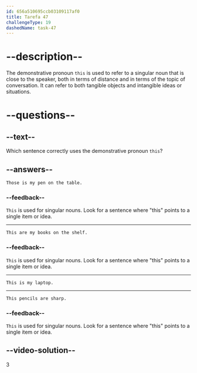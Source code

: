```yaml
---
id: 656a510695ccb03109117af0
title: Tarefa 47
challengeType: 19
dashedName: task-47
---
```


# --description--

The demonstrative pronoun `this` is used to refer to a singular noun that is close to the speaker, both in terms of distance and in terms of the topic of conversation. It can refer to both tangible objects and intangible ideas or situations.

# --questions--

## --text--

Which sentence correctly uses the demonstrative pronoun `this`?

## --answers--

`Those is my pen on the table.`

### --feedback--

`This` is used for singular nouns. Look for a sentence where "this" points to a single item or idea.

---

`This are my books on the shelf.`

### --feedback--

`This` is used for singular nouns. Look for a sentence where "this" points to a single item or idea.

---

`This is my laptop.`

---

`This pencils are sharp.`

### --feedback--

`This` is used for singular nouns. Look for a sentence where "this" points to a single item or idea.

## --video-solution--

3
